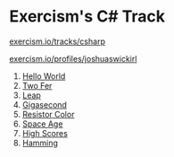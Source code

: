 Exercism's C# Track
===================

[exercism.io/tracks/csharp](https://exercism.io/tracks/csharp)

[exercism.io/profiles/joshuaswickirl](https://exercism.io/profiles/joshuaswickirl)

1. [Hello World](/hello-world)
2. [Two Fer](/two-fer)
3. [Leap](/leap)
4. [Gigasecond](/gigasecond)
5. [Resistor Color](/resistor-color)
6. [Space Age](/space-age)
7. [High Scores](/high-scores)
8. [Hamming](/hamming)

